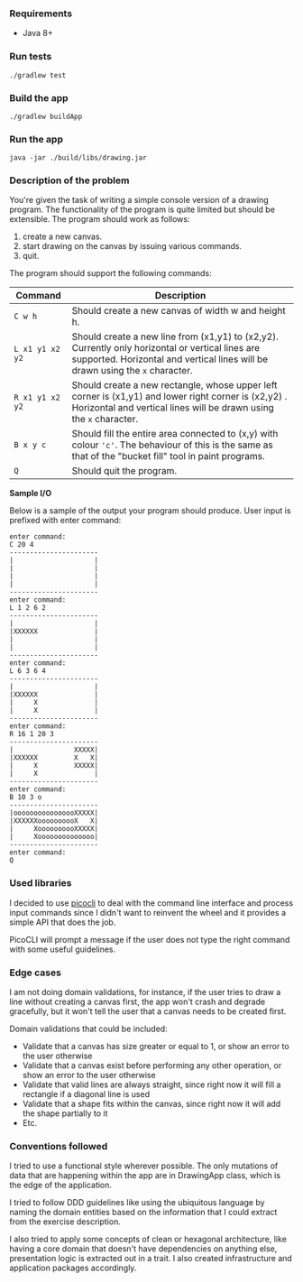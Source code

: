 ### Requirements

- Java 8+

### Run tests

    ./gradlew test

### Build the app

    ./gradlew buildApp

### Run the app

    java -jar ./build/libs/drawing.jar

### Description of the problem

You're given the task of writing a simple console version of a drawing program.
The functionality of the program is quite limited but should be extensible. The program should work as follows:

1. create a new canvas.
2. start drawing on the canvas by issuing various commands. 
3. quit.

The program should support the following commands:

|Command|Description|
|---|---|
|`C w h`| Should create a new canvas of width w and height h. |
|`L x1 y1 x2 y2`| Should create a new line from (x1,y1) to (x2,y2). Currently only horizontal or vertical lines are supported. Horizontal and vertical lines will be drawn using the `x` character. |
|`R x1 y1 x2 y2`| Should create a new rectangle, whose upper left corner is (x1,y1) and lower right corner is (x2,y2) . Horizontal and vertical lines will be drawn using the `x` character. |
|`B x y c`|   Should fill the entire area connected to (x,y) with colour `'c'`. The behaviour of this is the same as that of the "bucket fill" tool in paint programs. |
|`Q`| Should quit the program. |

**Sample I/O**

Below is a sample of the output your program should produce. User input is prefixed with enter command:

    enter command:
    C 20 4
    ----------------------
    |                    |
    |                    |
    |                    |
    |                    |
    ----------------------
    enter command:
    L 1 2 6 2
    ----------------------
    |                    |
    |XXXXXX              |
    |                    |
    |                    |
    ----------------------
    enter command:
    L 6 3 6 4
    ----------------------
    |                    |
    |XXXXXX              |
    |     X              |
    |     X              |
    ----------------------
    enter command:
    R 16 1 20 3
    ----------------------
    |               XXXXX|
    |XXXXXX         X   X|
    |     X         XXXXX|
    |     X              |
    ----------------------
    enter command:
    B 10 3 o
    ----------------------
    |oooooooooooooooXXXXX|
    |XXXXXXoooooooooX   X|
    |     XoooooooooXXXXX|
    |     Xoooooooooooooo|
    ----------------------
    enter command:
    Q

### Used libraries

I decided to use [picocli](https://picocli.info/) to deal with the command line interface and process input commands
since I didn't want to reinvent the wheel and it provides a simple API that does the job.

PicoCLI will prompt a message if the user does not type the right command with some useful guidelines.

### Edge cases

I am not doing domain validations, for instance, if the user tries to draw a line without creating a canvas first,
the app won't crash and degrade gracefully, but it won't tell the user that a canvas needs to be created first.

Domain validations that could be included:

- Validate that a canvas has size greater or equal to 1, or show an error to the user otherwise
- Validate that a canvas exist before performing any other operation, or show an error to the user otherwise
- Validate that valid lines are always straight, since right now it will fill a rectangle if a diagonal line is used
- Validate that a shape fits within the canvas, since right now it will add the shape partially to it
- Etc.

### Conventions followed

I tried to use a functional style wherever possible. The only mutations of data that are happening within the app are in
DrawingApp class, which is the edge of the application.

I tried to follow DDD guidelines like using the ubiquitous language by naming the domain entities based on the
information that I could extract from the exercise description.

I also tried to apply some concepts of clean or hexagonal architecture, like having a core domain that doesn't have
dependencies on anything else, presentation logic is extracted out in a trait. 
I also created infrastructure and application packages accordingly.

